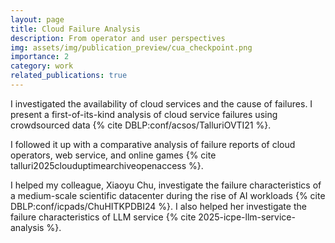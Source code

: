 ```yaml
---
layout: page
title: Cloud Failure Analysis
description: From operator and user perspectives
img: assets/img/publication_preview/cua_checkpoint.png
importance: 2
category: work
related_publications: true
---
```


I investigated the availability of cloud services and the cause of failures. I present a first-of-its-kind analysis of cloud service failures using crowdsourced data {% cite DBLP:conf/acsos/TalluriOVTI21 %}.

I followed it up with a comparative analysis of failure reports of cloud operators, web service, and online games {% cite talluri2025clouduptimearchiveopenaccess %}.

I helped my colleague, Xiaoyu Chu, investigate the failure characteristics of a medium-scale scientific datacenter during the rise of AI workloads {% cite DBLP:conf/icpads/ChuHITKPDBI24 %}. I also helped her investigate the failure characteristics of LLM service {% cite 2025-icpe-llm-service-analysis %}.
